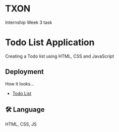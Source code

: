 # TXON

Internship Week 3 task 
# Todo List Application

Creating a Todo list using HTML, CSS and JavaScript

## Deployment

How it looks...

-  [Todo List](https://vivek-00101.github.io/TXON_03/)

## 🛠 Language
HTML, CSS, JS
